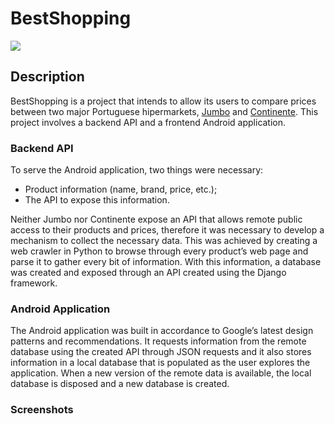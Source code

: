 # BestShopping

<img src="http://www.tinycoolthings.com/best_shopping_xhdpi_logo.png" />

## Description

BestShopping is a project that intends to allow its users to compare prices between two major Portuguese hipermarkets, [Jumbo](http://www.jumbo.pt/) and [Continente](http://www.continente.pt/). This project involves a backend API and a frontend Android application.

### Backend API
To serve the Android application, two things were necessary:

* Product information (name, brand, price, etc.);
* The API to expose this information.

Neither Jumbo nor Continente expose an API that allows remote public access to their products and prices, therefore it was necessary to develop a mechanism to collect the necessary data. This was achieved by creating a web crawler in Python to browse through every product’s web page and parse it to gather every bit of information. With this information, a database was created and exposed through an API created using the Django framework.

### Android Application
The Android application was built in accordance to Google’s latest design patterns and recommendations. It requests information from the remote database using the created API through JSON requests and it also stores information in a local database that is populated as the user explores the application. When a new version of the remote data is available, the local database is disposed and a new database is created.

### Screenshots


